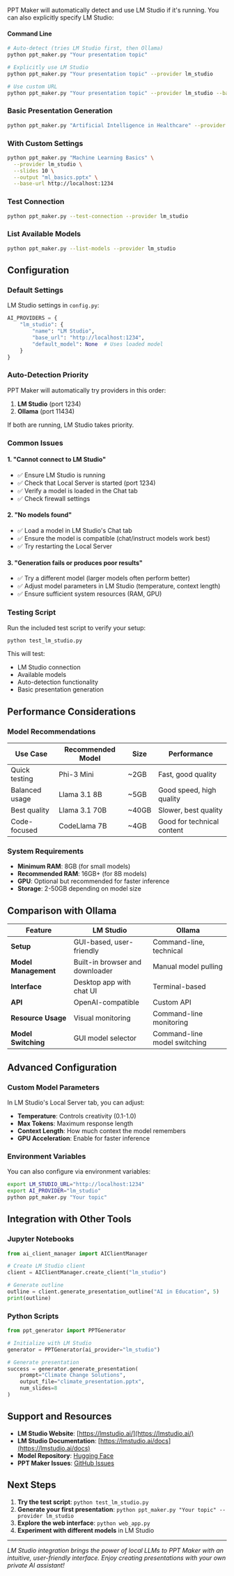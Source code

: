 
PPT Maker will automatically detect and use LM Studio if it's running. You can also explicitly specify LM Studio:

#### Command Line
```bash
# Auto-detect (tries LM Studio first, then Ollama)
python ppt_maker.py "Your presentation topic"

# Explicitly use LM Studio
python ppt_maker.py "Your presentation topic" --provider lm_studio

# Use custom URL
python ppt_maker.py "Your presentation topic" --provider lm_studio --base-url http://localhost:1234
```

### Basic Presentation Generation
```bash
python ppt_maker.py "Artificial Intelligence in Healthcare" --provider lm_studio
```

### With Custom Settings
```bash
python ppt_maker.py "Machine Learning Basics" \
  --provider lm_studio \
  --slides 10 \
  --output "ml_basics.pptx" \
  --base-url http://localhost:1234
```

### Test Connection
```bash
python ppt_maker.py --test-connection --provider lm_studio
```

### List Available Models
```bash
python ppt_maker.py --list-models --provider lm_studio
```

## Configuration

### Default Settings

LM Studio settings in `config.py`:
```python
AI_PROVIDERS = {
    "lm_studio": {
        "name": "LM Studio", 
        "base_url": "http://localhost:1234",
        "default_model": None  # Uses loaded model
    }
}
```

### Auto-Detection Priority

PPT Maker will automatically try providers in this order:
1. **LM Studio** (port 1234)
2. **Ollama** (port 11434)

If both are running, LM Studio takes priority.


### Common Issues

#### 1. "Cannot connect to LM Studio"
- ✅ Ensure LM Studio is running
- ✅ Check that Local Server is started (port 1234)
- ✅ Verify a model is loaded in the Chat tab
- ✅ Check firewall settings

#### 2. "No models found"
- ✅ Load a model in LM Studio's Chat tab
- ✅ Ensure the model is compatible (chat/instruct models work best)
- ✅ Try restarting the Local Server

#### 3. "Generation fails or produces poor results"
- ✅ Try a different model (larger models often perform better)
- ✅ Adjust model parameters in LM Studio (temperature, context length)
- ✅ Ensure sufficient system resources (RAM, GPU)

### Testing Script

Run the included test script to verify your setup:
```bash
python test_lm_studio.py
```

This will test:
- LM Studio connection
- Available models
- Auto-detection functionality
- Basic presentation generation

## Performance Considerations

### Model Recommendations

| Use Case | Recommended Model | Size | Performance |
|----------|------------------|------|-------------|
| Quick testing | Phi-3 Mini | ~2GB | Fast, good quality |
| Balanced usage | Llama 3.1 8B | ~5GB | Good speed, high quality |
| Best quality | Llama 3.1 70B | ~40GB | Slower, best quality |
| Code-focused | CodeLlama 7B | ~4GB | Good for technical content |

### System Requirements

- **Minimum RAM**: 8GB (for small models)
- **Recommended RAM**: 16GB+ (for 8B models)
- **GPU**: Optional but recommended for faster inference
- **Storage**: 2-50GB depending on model size

## Comparison with Ollama

| Feature | LM Studio | Ollama |
|---------|-----------|--------|
| **Setup** | GUI-based, user-friendly | Command-line, technical |
| **Model Management** | Built-in browser and downloader | Manual model pulling |
| **Interface** | Desktop app with chat UI | Terminal-based |
| **API** | OpenAI-compatible | Custom API |
| **Resource Usage** | Visual monitoring | Command-line monitoring |
| **Model Switching** | GUI model selector | Command-line model switching |

## Advanced Configuration

### Custom Model Parameters

In LM Studio's Local Server tab, you can adjust:
- **Temperature**: Controls creativity (0.1-1.0)
- **Max Tokens**: Maximum response length
- **Context Length**: How much context the model remembers
- **GPU Acceleration**: Enable for faster inference

### Environment Variables

You can also configure via environment variables:
```bash
export LM_STUDIO_URL="http://localhost:1234"
export AI_PROVIDER="lm_studio"
python ppt_maker.py "Your topic"
```

## Integration with Other Tools

### Jupyter Notebooks
```python
from ai_client_manager import AIClientManager

# Create LM Studio client
client = AIClientManager.create_client("lm_studio")

# Generate outline
outline = client.generate_presentation_outline("AI in Education", 5)
print(outline)
```

### Python Scripts
```python
from ppt_generator import PPTGenerator

# Initialize with LM Studio
generator = PPTGenerator(ai_provider="lm_studio")

# Generate presentation
success = generator.generate_presentation(
    prompt="Climate Change Solutions",
    output_file="climate_presentation.pptx",
    num_slides=8
)
```

## Support and Resources

- **LM Studio Website**: [https://lmstudio.ai/](https://lmstudio.ai/)
- **LM Studio Documentation**: [https://lmstudio.ai/docs](https://lmstudio.ai/docs)
- **Model Repository**: [Hugging Face](https://huggingface.co/models)
- **PPT Maker Issues**: [GitHub Issues](https://github.com/studentGarv/PPT-Maker/issues)

## Next Steps

1. **Try the test script**: `python test_lm_studio.py`
2. **Generate your first presentation**: `python ppt_maker.py "Your topic" --provider lm_studio`
3. **Explore the web interface**: `python web_app.py`
4. **Experiment with different models** in LM Studio

---

*LM Studio integration brings the power of local LLMs to PPT Maker with an intuitive, user-friendly interface. Enjoy creating presentations with your own private AI assistant!*
